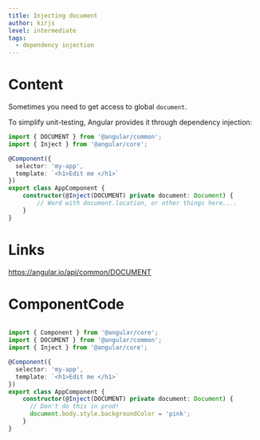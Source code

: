 ```yaml
---
title: Injecting document
author: kirjs
level: intermediate
tags:
  - dependency injection
---
```

# Content
Sometimes you need to get access to global `document`. 

To simplify unit-testing, Angular provides it through dependency injection:

```typescript
import { DOCUMENT } from '@angular/common';
import { Inject } from '@angular/core';

@Component({
  selector: 'my-app',
  template: `<h1>Edit me </h1>`
})
export class AppComponent {
    constructor(@Inject(DOCUMENT) private document: Document) {
        // Word with document.location, or other things here....
    }
}
````

# Links
https://angular.io/api/common/DOCUMENT

# ComponentCode
```typescript
  
import { Component } from '@angular/core';
import { DOCUMENT } from '@angular/common';
import { Inject } from '@angular/core';

@Component({
  selector: 'my-app',
  template: `<h1>Edit me </h1>`
})
export class AppComponent {
    constructor(@Inject(DOCUMENT) private document: Document) {
      // Don't do this in prod!
      document.body.style.backgroundColor = 'pink';
    }
}
```
